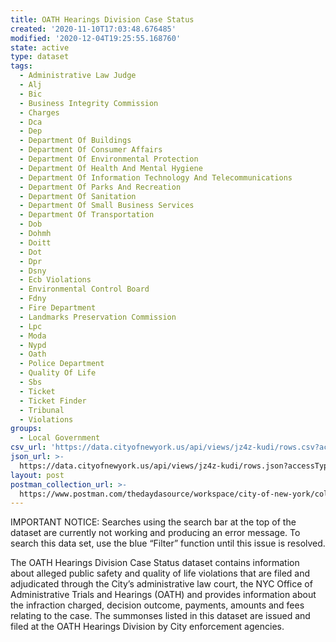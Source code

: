 ```yaml
---
title: OATH Hearings Division Case Status
created: '2020-11-10T17:03:48.676485'
modified: '2020-12-04T19:25:55.168760'
state: active
type: dataset
tags:
  - Administrative Law Judge
  - Alj
  - Bic
  - Business Integrity Commission
  - Charges
  - Dca
  - Dep
  - Department Of Buildings
  - Department Of Consumer Affairs
  - Department Of Environmental Protection
  - Department Of Health And Mental Hygiene
  - Department Of Information Technology And Telecommunications
  - Department Of Parks And Recreation
  - Department Of Sanitation
  - Department Of Small Business Services
  - Department Of Transportation
  - Dob
  - Dohmh
  - Doitt
  - Dot
  - Dpr
  - Dsny
  - Ecb Violations
  - Environmental Control Board
  - Fdny
  - Fire Department
  - Landmarks Preservation Commission
  - Lpc
  - Moda
  - Nypd
  - Oath
  - Police Department
  - Quality Of Life
  - Sbs
  - Ticket
  - Ticket Finder
  - Tribunal
  - Violations
groups:
  - Local Government
csv_url: 'https://data.cityofnewyork.us/api/views/jz4z-kudi/rows.csv?accessType=DOWNLOAD'
json_url: >-
  https://data.cityofnewyork.us/api/views/jz4z-kudi/rows.json?accessType=DOWNLOAD
layout: post
postman_collection_url: >-
  https://www.postman.com/thedaydasource/workspace/city-of-new-york/collection/15909983-b0d31993-d398-49f2-b28f-7adf22248030
---
```

IMPORTANT NOTICE: Searches using the search bar at the top of the dataset are currently not working and producing an error message. To search this data set, use the blue “Filter” function until this issue is resolved. 

The OATH Hearings Division Case Status dataset contains information about alleged public safety and quality of life violations that are filed and adjudicated through the City’s administrative law court, the NYC Office of Administrative Trials and Hearings (OATH) and provides information about the infraction charged, decision outcome, payments, amounts and fees relating to the case. The summonses listed in this dataset are issued and filed at the OATH Hearings Division by City enforcement agencies.
